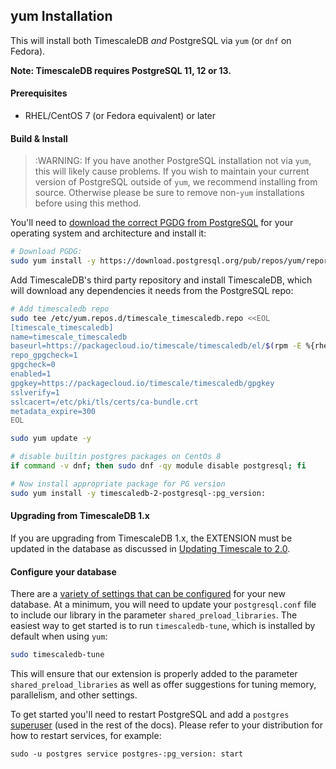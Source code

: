 ## yum Installation [](installation-yum)

This will install both TimescaleDB *and* PostgreSQL via `yum`
(or `dnf` on Fedora).

**Note: TimescaleDB requires PostgreSQL 11, 12 or 13.**

#### Prerequisites

- RHEL/CentOS 7 (or Fedora equivalent) or later

#### Build & Install

>:WARNING: If you have another PostgreSQL installation not
via `yum`, this will likely cause problems.
If you wish to maintain your current version of PostgreSQL outside of `yum`,
we recommend installing from source.  Otherwise please be
sure to remove non-`yum` installations before using this method.

You'll need to [download the correct PGDG from PostgreSQL][pgdg] for
your operating system and architecture and install it:
```bash
# Download PGDG:
sudo yum install -y https://download.postgresql.org/pub/repos/yum/reporpms/EL-$(rpm -E %{rhel})-x86_64/pgdg-redhat-repo-latest.noarch.rpm

```

Add TimescaleDB's third party repository and install TimescaleDB,
which will download any dependencies it needs from the PostgreSQL repo:
```bash
# Add timescaledb repo
sudo tee /etc/yum.repos.d/timescale_timescaledb.repo <<EOL
[timescale_timescaledb]
name=timescale_timescaledb
baseurl=https://packagecloud.io/timescale/timescaledb/el/$(rpm -E %{rhel})/\$basearch
repo_gpgcheck=1
gpgcheck=0
enabled=1
gpgkey=https://packagecloud.io/timescale/timescaledb/gpgkey
sslverify=1
sslcacert=/etc/pki/tls/certs/ca-bundle.crt
metadata_expire=300
EOL

sudo yum update -y

# disable builtin postgres packages on CentOs 8
if command -v dnf; then sudo dnf -qy module disable postgresql; fi

# Now install appropriate package for PG version
sudo yum install -y timescaledb-2-postgresql-:pg_version:
```

#### Upgrading from TimescaleDB 1.x
If you are upgrading from TimescaleDB 1.x, the EXTENSION must be updated 
in the database as discussed in [Updating Timescale to 2.0][update-tsdb-2].

#### Configure your database

There are a [variety of settings that can be configured][config] for your
new database. At a minimum, you will need to update your `postgresql.conf`
file to include our library in the parameter `shared_preload_libraries`.
The easiest way to get started is to run `timescaledb-tune`, which is
installed by default when using `yum`:
```bash
sudo timescaledb-tune
```

This will ensure that our extension is properly added to the parameter
`shared_preload_libraries` as well as offer suggestions for tuning memory,
parallelism, and other settings.

To get started you'll need to restart PostgreSQL and add
a `postgres` [superuser][createuser] (used in the rest of the docs). Please
refer to your distribution for how to restart services, for example:
```
sudo -u postgres service postgres-:pg_version: start
```

[pgdg]: https://yum.postgresql.org/repopackages.php
[config]: /getting-started/configuring
[createuser]: https://www.postgresql.org/docs/current/sql-createrole.html
[contact]: https://www.timescale.com/contact
[slack]: https://slack.timescale.com/
[multi-node-basic]: /getting-started/setup-multi-node-basic
[update-tsdb-2]: /update-timescaledb/update-tsdb-2
